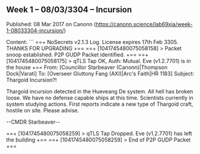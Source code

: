 ## Week 1 &#8211; 08/03/3304 &#8211; Incursion

Published: 08 Mar 2017 on Canonn (https://canonn.science/lab69xia/week-1-08033304-incursion/)

Content: ```
==+ NoSecrets v2.1.3 Log. License expires 17th Feb 3305. THANKS FOR UPGRADING +==
==+ [1041745480075058158] > Packet snoop established. P2P GUDP Packet identified. +==
==+ [1041745480075058175] > qTLS Tap OK, Auth: Mutual. Eve (v1.2.7701) is in the house +==
From: [Councillor Starbeaver (Canonn)|Thompson Dock|Varati]
To: [Overseer Gluttony Fang (AXI)|Arc's Faith|HR 1183]
Subject: Thargoid Incursion?!

Thargoid incursion detected in the Hueveang De system. All hell has broken loose. We have no defense capable ships at this time. Scientists currently in system studying actions. First reports indicate a new type of Thargoid craft, hostile on site. Please advise.

--CMDR Starbeaver--

==+ [1041745480075058259] > qTLS Tap Dropped. Eve (v1.2.7701) has left the building +==
==+ [1041745480075058259] > End of P2P GUDP Packet +==
```